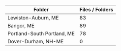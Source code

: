 | Folder                      |   Files / Folders |
|-----------------------------|-------------------|
| Lewiston-Auburn, ME         |                83 |
| Bangor, ME                  |                89 |
| Portland-South Portland, ME |                78 |
| Dover-Durham, NH-ME         |                 0 |